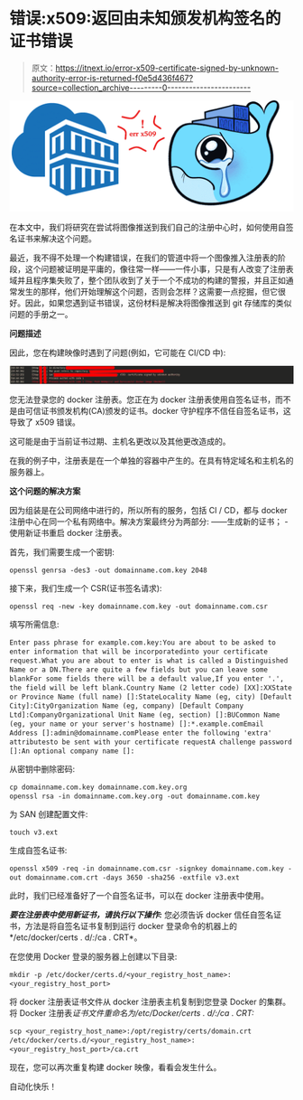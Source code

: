 # 错误:x509:返回由未知颁发机构签名的证书错误

> 原文：<https://itnext.io/error-x509-certificate-signed-by-unknown-authority-error-is-returned-f0e5d436f467?source=collection_archive---------0----------------------->

![](img/3325f6025cabd940681cc841f2cbdf83.png)

在本文中，我们将研究在尝试将图像推送到我们自己的注册中心时，如何使用自签名证书来解决这个问题。

最近，我不得不处理一个构建错误，在我们的管道中将一个图像推入注册表的阶段，这个问题被证明是平庸的，像往常一样——一件小事，只是有人改变了注册表域并且程序集失败了，整个团队收到了关于一个不成功的构建的警报，并且正如通常发生的那样，他们开始理解这个问题，否则会怎样？这需要一点挖掘，但它很好。因此，如果您遇到证书错误，这份材料是解决将图像推送到 git 存储库的类似问题的手册之一。

**问题描述**

因此，您在构建映像时遇到了问题(例如，它可能在 CI/CD 中):

![](img/8524e797d51a35438221108f8c346f62.png)

您无法登录您的 docker 注册表。您正在为 docker 注册表使用自签名证书，而不是由可信证书颁发机构(CA)颁发的证书。docker 守护程序不信任自签名证书，这导致了 x509 错误。

这可能是由于当前证书过期、主机名更改以及其他更改造成的。

在我的例子中，注册表是在一个单独的容器中产生的。在具有特定域名和主机名的服务器上。

**这个问题的解决方案**

因为组装是在公司网络中进行的，所以所有的服务，包括 CI / CD，都与 docker 注册中心在同一个私有网络中。解决方案最终分为两部分:
——生成新的证书；
-使用新证书重启 docker 注册表。

首先，我们需要生成一个密钥:

```
openssl genrsa -des3 -out domainname.com.key 2048
```

接下来，我们生成一个 CSR(证书签名请求):

```
openssl req -new -key domainname.com.key -out domainname.com.csr
```

填写所需信息:

```
Enter pass phrase for example.com.key:You are about to be asked to enter information that will be incorporatedinto your certificate request.What you are about to enter is what is called a Distinguished Name or a DN.There are quite a few fields but you can leave some blankFor some fields there will be a default value,If you enter '.', the field will be left blank.Country Name (2 letter code) [XX]:XXState or Province Name (full name) []:StateLocality Name (eg, city) [Default City]:CityOrganization Name (eg, company) [Default Company Ltd]:CompanyOrganizational Unit Name (eg, section) []:BUCommon Name (eg, your name or your server's hostname) []:*.example.comEmail Address []:admin@domainname.comPlease enter the following 'extra' attributesto be sent with your certificate requestA challenge password []:An optional company name []:
```

从密钥中删除密码:

```
cp domainname.com.key domainname.com.key.org
openssl rsa -in domainname.com.key.org -out domainname.com.key
```

为 SAN 创建配置文件:

```
touch v3.ext
```

生成自签名证书:

```
openssl x509 -req -in domainname.com.csr -signkey domainname.com.key -out domainname.com.crt -days 3650 -sha256 -extfile v3.ext
```

此时，我们已经准备好了一个自签名证书，可以在 docker 注册表中使用。

***要在注册表中使用新证书，请执行以下操作:***
您必须告诉 docker 信任自签名证书，方法是将自签名证书复制到运行 docker 登录命令的机器上的*/etc/docker/certs . d/<your _ registry _ host _ name>*:*<your _ registry _ host _ port>/ca . CRT*。

在您使用 Docker 登录的服务器上创建以下目录:

```
mkdir -p /etc/docker/certs.d/<your_registry_host_name>:<your_registry_host_port>
```

将 docker 注册表证书文件从 docker 注册表主机复制到您登录 Docker 的集群。将 Docker 注册表*证书文件重命名为/etc/Docker/certs . d/<your _ registry _ host _ name>:<your _ registry _ host _ port>/ca . CRT:*

```
scp <your_registry_host_name>:/opt/registry/certs/domain.crt /etc/docker/certs.d/<your_registry_host_name>:<your_registry_host_port>/ca.crt
```

现在，您可以再次重复构建 docker 映像，看看会发生什么。

自动化快乐！
